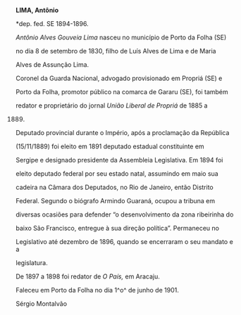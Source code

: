 **LIMA, Antônio**



\*dep. fed. SE 1894-1896.



*Antônio Alves Gouveia Lima* nasceu no município de Porto da Folha (SE)

no dia 8 de setembro de 1830, filho de Luís Alves de Lima e de Maria

Alves de Assunção Lima.



Coronel da Guarda Nacional, advogado provisionado em Propriá (SE) e

Porto da Folha, promotor público na comarca de Gararu (SE), foi também

redator e proprietário do jornal *União Liberal de Propriá* de 1885 a

1889.



Deputado provincial durante o Império, após a proclamação da República

(15/11/1889) foi eleito em 1891 deputado estadual constituinte em

Sergipe e designado presidente da Assembleia Legislativa. Em 1894 foi

eleito deputado federal por seu estado natal, assumindo em maio sua

cadeira na Câmara dos Deputados, no Rio de Janeiro, então Distrito

Federal. Segundo o biógrafo Armindo Guaraná, ocupou a tribuna em

diversas ocasiões para defender “o desenvolvimento da zona ribeirinha do

baixo São Francisco, entregue à sua direção política”. Permaneceu no

Legislativo até dezembro de 1896, quando se encerraram o seu mandato e a

legislatura.



De 1897 a 1898 foi redator de *O País,* em Aracaju.



Faleceu em Porto da Folha no dia 1^o^ de junho de 1901.



Sérgio Montalvão



